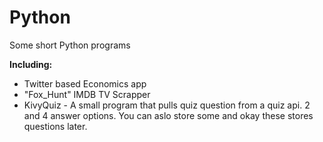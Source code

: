 # Python
Some short Python programs

**Including:**
- Twitter based Economics app 
- "Fox_Hunt" IMDB TV Scrapper
- KivyQuiz - A small program that pulls quiz question from a quiz api. 2 and 4 answer options. You can aslo store some and okay these stores questions later.

